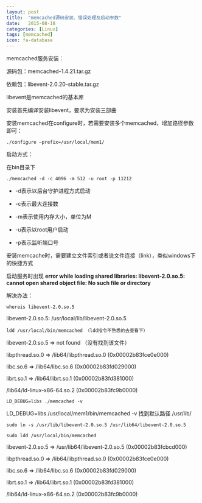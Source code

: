 ```yaml
---
layout: post
title:  "memcached源码安装、错误处理及启动参数"
date:   2015-08-18
categories: [Linux]
tags: [memcached]
icon: fa-database
---
```


memcached服务安装：

源码包：memcached-1.4.21.tar.gz

依赖包：libevent-2.0.20-stable.tar.gz

libevent是memcached的基本库

安装首先编译安装libevent，要求为安装三部曲

安装memcached在configure时，若需要安装多个memcached，增加路径参数即可：

```
./configure –prefix=/usr/local/mem1/
```

启动方式：

在bin目录下

```
./memcached -d -c 4096 -m 512 -u root -p 11212
```

* -d表示以后台守护进程方式启动

* -c表示最大连接数

* -m表示使用内存大小，单位为M

* -u表示以root用户启动

* -p表示监听端口号

安装memcache时，需要建立文件索引或者说文件连接（link），类似windows下的快捷方式

启动服务时出现 **error while loading shared libraries: libevent-2.0.so.5: cannot open shared object file: No such file or directory**

解决办法：

```
whereis libevent-2.0.so.5
```

libevent-2.0.so.5: /usr/local/lib/libevent-2.0.so.5

```
ldd /usr/local/bin/memcached （ldd指令不熟悉的去查看下）
```

libevent-2.0.so.5 => not found （没有找到该文件）

libpthread.so.0 => /lib64/libpthread.so.0 (0x00002b83fce0e000)

libc.so.6 => /lib64/libc.so.6 (0x00002b83fd029000)

librt.so.1 => /lib64/librt.so.1 (0x00002b83fd381000)

/lib64/ld-linux-x86-64.so.2 (0x00002b83fc9b0000)

```
LD_DEBUG=libs ./memcached -v
```

LD_DEBUG=libs /usr/local/mem1/bin/memcached -v
找到默认路径 /usr/lib/

```
sudo ln -s /usr/lib/libevent-2.0.so.5 /usr/lib64/libevent-2.0.so.5
```

```
sudo ldd /usr/local/bin/memcached
```

libevent-2.0.so.5 => /usr/lib64/libevent-2.0.so.5 (0x00002b83fcbcd000)

libpthread.so.0 => /lib64/libpthread.so.0 (0x00002b83fce0e000)

libc.so.6 => /lib64/libc.so.6 (0x00002b83fd029000)

librt.so.1 => /lib64/librt.so.1 (0x00002b83fd381000)

/lib64/ld-linux-x86-64.so.2 (0x00002b83fc9b0000)